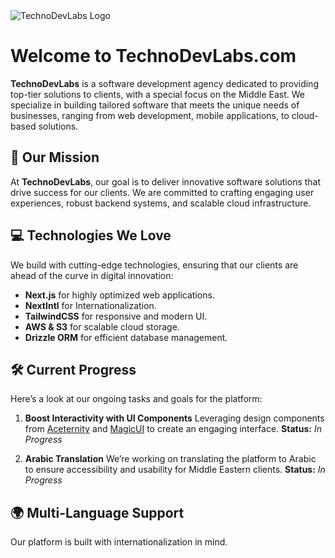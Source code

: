 <img src="https://www.technodevlabs.com/images/logo.svg" alt="TechnoDevLabs Logo" style="max-width: 250px;" />

# Welcome to TechnoDevLabs.com

**TechnoDevLabs** is a software development agency dedicated to providing top-tier solutions to clients, with a special focus on the Middle East. We specialize in building tailored software that meets the unique needs of businesses, ranging from web development, mobile applications, to cloud-based solutions.

## 🚀 Our Mission

At **TechnoDevLabs**, our goal is to deliver innovative software solutions that drive success for our clients. We are committed to crafting engaging user experiences, robust backend systems, and scalable cloud infrastructure.

## 💻 Technologies We Love

We build with cutting-edge technologies, ensuring that our clients are ahead of the curve in digital innovation:

- **Next.js** for highly optimized web applications.
- **NextIntl** for Internationalization.
- **TailwindCSS** for responsive and modern UI.
- **AWS & S3** for scalable cloud storage.
- **Drizzle ORM** for efficient database management.

## 🛠️ Current Progress

Here’s a look at our ongoing tasks and goals for the platform:

1. **Boost Interactivity with UI Components**
   Leveraging design components from [Aceternity](https://ui.aceternity.com) and [MagicUI](https://magicui.design/docs) to create an engaging interface.
   **Status:** _In Progress_

2. **Arabic Translation**
   We’re working on translating the platform to Arabic to ensure accessibility and usability for Middle Eastern clients.
   **Status:** _In Progress_

## 🌍 Multi-Language Support

Our platform is built with internationalization in mind.
